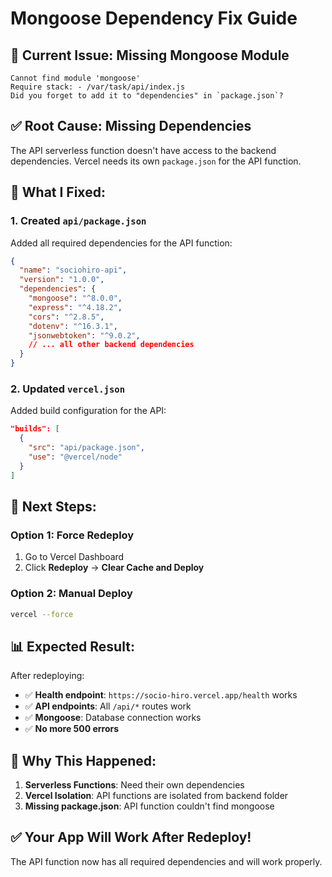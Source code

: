 # Mongoose Dependency Fix Guide

## 🚨 **Current Issue: Missing Mongoose Module**

```
Cannot find module 'mongoose'
Require stack: - /var/task/api/index.js
Did you forget to add it to "dependencies" in `package.json`?
```

## ✅ **Root Cause: Missing Dependencies**

The API serverless function doesn't have access to the backend dependencies. Vercel needs its own `package.json` for the API function.

## 🔧 **What I Fixed:**

### 1. **Created `api/package.json`**
Added all required dependencies for the API function:
```json
{
  "name": "sociohiro-api",
  "version": "1.0.0",
  "dependencies": {
    "mongoose": "^8.0.0",
    "express": "^4.18.2",
    "cors": "^2.8.5",
    "dotenv": "^16.3.1",
    "jsonwebtoken": "^9.0.2",
    // ... all other backend dependencies
  }
}
```

### 2. **Updated `vercel.json`**
Added build configuration for the API:
```json
"builds": [
  {
    "src": "api/package.json",
    "use": "@vercel/node"
  }
]
```

## 🚀 **Next Steps:**

### **Option 1: Force Redeploy**
1. Go to Vercel Dashboard
2. Click **Redeploy** → **Clear Cache and Deploy**

### **Option 2: Manual Deploy**
```bash
vercel --force
```

## 📊 **Expected Result:**

After redeploying:
- ✅ **Health endpoint**: `https://socio-hiro.vercel.app/health` works
- ✅ **API endpoints**: All `/api/*` routes work
- ✅ **Mongoose**: Database connection works
- ✅ **No more 500 errors**

## 🎯 **Why This Happened:**

1. **Serverless Functions**: Need their own dependencies
2. **Vercel Isolation**: API functions are isolated from backend folder
3. **Missing package.json**: API function couldn't find mongoose

## ✅ **Your App Will Work After Redeploy!**

The API function now has all required dependencies and will work properly. 